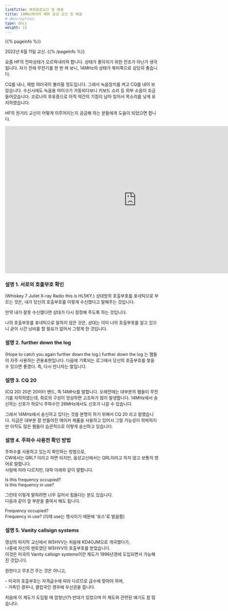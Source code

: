 ```yaml
---
linkTitle: 해외음성교신 및 해설
title: 14MHz에서의 해외 음성 교신 및 해설
# description:
type: docs
weight: 15
---
```


{{% pageinfo %}}

2022년 6월 11일 교신.
{{% /pageinfo %}}


요즘 HF의 전파상태가 오르락내리락 합니다. 상태가 좋아지기 위한 전조가 아닌가 생각됩니다.
자기 전에 무전기를 한 번 켜 보니, 14MHz의 상태가 북미쪽으로 상당히 좋습니다.
<br>

CQ를 내니, 제법 여러국이 불러올 정도입니다. 그래서 녹음장치를 켜고 CQ를 내어 보았습니다.
수신시에도 녹음용 마이크가 가동되다보니 키보드 소리 등 외부 소음이 조금 들어갔습니다.
코로나의 후유증으로 아직 약간의 기침이 남아 있어서 목소리를 낮게 유지하였습니다.
<br>

HF의 원거리 교신이 어떻게 이루어지는지 궁금해 하는 분들에게 도움이 되었으면 합니다.
<br>


<iframe src="https://play-tv.kakao.com/embed/player/cliplink/429534357?service=daum_tistory" width="860" height="484" frameborder="0" allowfullscreen="true"></iframe>


### 설명 1. 서로의 호출부호 확인 ###
(Whiskey 7 Juliet X-ray Radio this is HL5KY.)
상대방의 호출부호를 포네틱으로 부르는 것은,
내가 당신의 호출부호를 이렇게 수신했다고 말해주는 것입니다.
<br>

만약 내가 잘못 수신했다면 상대가 다시 정정해 주도록 하는 것입니다.
<br>

나의 호출부호를 포네틱으로 말하지 않은 것은,
상대는 이미 나의 호출부호를 알고 있으니 굳이 시간 낭비를 할 필요가 없어서 그렇게 한 것입니다.

### 설명 2.  further down the log ###
(Hope to catch you again further down the log.)
further down the log 는 햄들이 자주 사용하는 관용표현입니다.
다음에 기록되는 로그에서 당신의 호출부호를 찾을 수 있으면 좋겠다.
즉, 다시 만나자는 말입니다.

### 설명 3.  CQ 20 ###
(CQ 20)
20은 20미터 밴드, 즉 14MHz를 말합니다.
오래전에는 대부분의 햄들이 무전기를 자작하였는데, 회로의 구성이 엉성하면 고조파가 많이 발생합니다.
14MHz에서 송신하는 신호가 하모닉 주파수인 28MHz에서도 신호가 나갈 수 있습니다.
<br>

그래서 14MHz에서 송신하고 있다는 것을 분명히 하기 위해서 CQ 20 라고 말했습니다.
지금은 대부분 잘 만들어진 메이커 제품을 사용하고 있어서 그럴 가능성이 희박하지만
아직도 많은 햄들이 습관적으로 이렇게 송신하고 있습니다.

### 설명 4. 주파수 사용전 확인 방법 ###
주파수를 사용하고 있는지 확인하는 방법으로,  
CW에서는 QRL? 이라고 하면 되지만, 음성교신에서는 QRL이라고 하지 않고 보통의 영어로 말합니다.  
사람에 따라 다르지만, 대략 아래와 같이 말합니다.
<br>

Is this frequency occupied?  
Is this frequency in use?
<br>

그런데 이렇게 말하려면 너무 길어서 힘들다는 분도 있습니다.  
다음과 같이 앞 부분을 줄여서 해도 됩니다.
<br>

Frequency occupied?  
Frequency in use? (이때 use는 명사이기 때문에 '유스'로 발음함)
<br>

### 설명 5. Vanity callsign systems ###
영상의 마지막 교신에서 W5HVV는 처음에 KD4OJM으로 개국했다가,  
나중에 자신의 멘토였던 W5HVV의 호출부호를 받았습니다.  
이것은 미국의 Vanity callsign systems이란 제도가 1996년경에 도입되면서 가능해진 것입니다.
<br>
  
원한다고 무조건 주는 것은 아니고,

\- 미국의 호출부호는 자격급수에 따라 다르므로 급수에 맞아야 하며,  
\- 가족인 경우나, 클럽국인 경우에 우선권을 줍니다.
<br>

처음에 이 제도가 도입될 때 엄청난(?) 반대가 있었으며 이 제도와 관련된 얘기도 참 많습니다.
